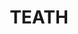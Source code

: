 ---
title: TEATH
workUrl: https://github.com/adriankasito
description: "A WebApp for Extracting Text from Images and applying various thresholding methods with sentiment analysis using TextBlob"
tags:
  - data analysis
  - datascience
  - css
  - javascript
image: /img/work/5.webp
imageAlt: Antriksh Global
permalink: false
---